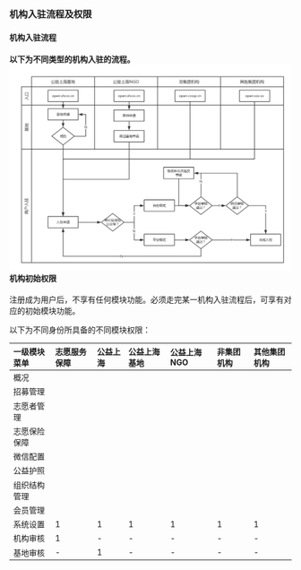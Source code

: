 ### 机构入驻流程及权限

#### 机构入驻流程

#### 以下为不同类型的机构入驻的流程。![](/assets/机构入驻.png)机构初始权限

注册成为用户后，不享有任何模块功能。必须走完某一机构入驻流程后，可享有对应的初始模块功能。

以下为不同身份所具备的不同模块权限：



| 一级模块菜单 | 志愿服务保障 | 公益上海 | 公益上海基地 | 公益上海NGO | 非集团机构 | 其他集团机构 |
| :--- | :--- | :--- | :--- | :--- | :--- | :--- |
| 概况 |  |  |  |  |  |  |
| 招募管理 |  |  |  |  |  |  |
| 志愿者管理 |  |  |  |  |  |  |
| 志愿保险保障 |  |  |  |  |  |  |
| 微信配置 |  |  |  |  |  |  |
| 公益护照 |  |  |  |  |  |  |
| 组织结构管理 |  |  |  |  |  |  |
| 会员管理 |  |  |  |  |  |  |
| 系统设置 | 1 | 1 | 1 | 1 | 1 | 1 |
| 机构审核 | 1 | - | - | - | - | - |
| 基地审核 | - | 1 | - | - | - | - |



